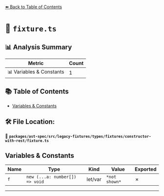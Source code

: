 [⬅️ Back to Table of Contents](../../../../../../../index.md)

# 📄 `fixture.ts`

## 📊 Analysis Summary

| Metric | Count |
|--------|-------|
| 📊 Variables & Constants | 1 |

## 📚 Table of Contents

- [Variables & Constants](#variables-constants)

## 🛠️ File Location:
📂 **`packages/ast-spec/src/legacy-fixtures/types/fixtures/constructor-with-rest/fixture.ts`**

## Variables & Constants

| Name | Type | Kind | Value | Exported |
|------|------|------|-------|----------|
| `f` | `new (...a: number[]) => void` | let/var | `*not shown*` | ✗ |


---